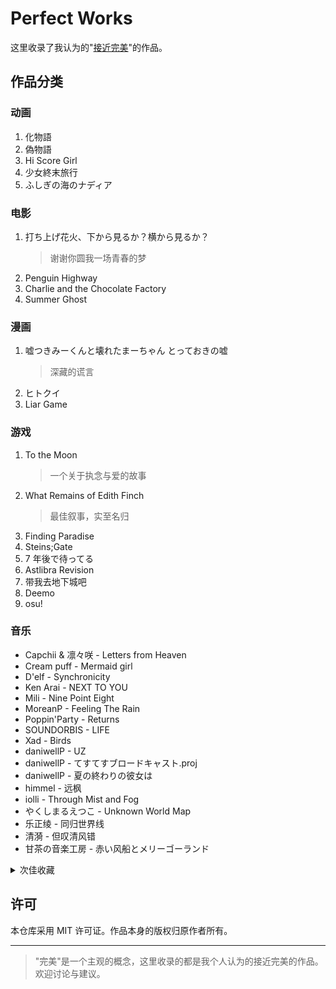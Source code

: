 # Perfect Works

这里收录了我认为的"[接近完美](criteria/README.md)"的作品。

## 作品分类

### 动画

1. 化物語
1. 偽物語
1. Hi Score Girl
1. 少女終末旅行
1. ふしぎの海のナディア

### 电影

1. 打ち上げ花火、下から見るか？横から見るか？
   > 谢谢你圆我一场青春的梦
1. Penguin Highway
1. Charlie and the Chocolate Factory
1. Summer Ghost

### 漫画

1. 嘘つきみーくんと壊れたまーちゃん とっておきの嘘
   > 深藏的谎言
1. ヒトクイ
1. Liar Game

### 游戏

1. To the Moon
   > 一个关于执念与爱的故事
1. What Remains of Edith Finch
   > 最佳叙事，实至名归
1. Finding Paradise
1. Steins;Gate
1. 7 年後で待ってる
1. Astlibra Revision
1. 带我去地下城吧
1. Deemo
1. osu!

### 音乐

- Capchii & 凛々咲 - Letters from Heaven
- Cream puff - Mermaid girl
- D'elf - Synchronicity
- Ken Arai - NEXT TO YOU
- Mili - Nine Point Eight
- MoreanP - Feeling The Rain
- Poppin'Party - Returns
- SOUNDORBIS - LIFE
- Xad - Birds
- daniwellP - UZ
- daniwellP - てすてすブロードキャスト.proj
- daniwellP - 夏の終わりの彼女は
- himmel - 远枫
- iolli - Through Mist and Fog
- やくしまるえつこ - Unknown World Map
- 乐正绫 - 同归世界线
- 清漪 - 但叹清风错
- 甘茶の音楽工房 - 赤い风船とメリーゴーランド

<details>
<summary>次佳收藏</summary>

- Approaching Nirvana - You
- CMJ - 所念皆星河
- D'elf - Code： Answer
- Dj Okawari - Flower Dance
- EGOIST - The Everlasting Guilty Crown
- EastNewSound - relate
- Lily - Terrorist
- MYTH & ROID - STYX HELIX
- MoreanP - 忆夏思乡
- Pianoboy 高至豪 - The truth that you leave
- SawanoHiroyuki[nZk] feat. mizuki - Avid
- Shirfine - Illusionary Daytime
- Supercell - My Dearest
- Valentin - A Little Story
- azusa - 真夏のフォトグラフ
- minato & 初音ミク - 朧月
- niki feat. Lily - Jitter doll
- あやりす - 愛を誓いしヒメ飾り
- いとうかなこ - アマデウス
- 琉芸 Miruku & 缨缨 Ei - 花月夜 (中文版)
- 竹達彩奈 & 巽悠衣子 - Balance KISS
- 蝶々 P feat. GUMI - 心做し
- 高橋李依 - 気まぐれロマンティック

</details>

## 许可

本仓库采用 MIT 许可证。作品本身的版权归原作者所有。

---

> "完美"是一个主观的概念，这里收录的都是我个人认为的接近完美的作品。欢迎讨论与建议。

